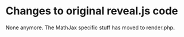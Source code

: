 Changes to original reveal.js code
==================================

None anymore. The MathJax specific stuff has moved to render.php.
